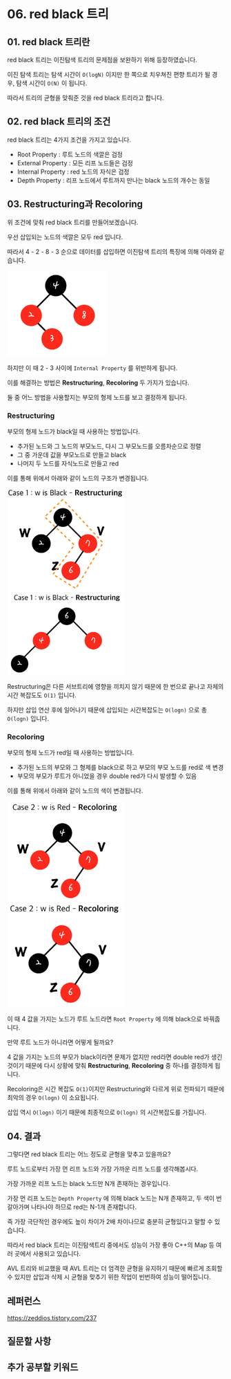 # 06. red black 트리

## 01. red black 트리란

red black 트리는 이진탐색 트리의 문제점을 보완하기 위해 등장하였습니다.

이진 탐색 트리는 탐색 시간이 `O(logN)` 이지만 한 쪽으로 치우쳐진 편향 트리가 될 경우, 탐색 시간이  `O(N)` 이 됩니다.

따라서 트리의 균형을 맞춰준 것을 red black 트리라고 합니다.





## 02. red black 트리의 조건

red black 트리는 4가지 조건을 가지고 있습니다.

* Root Property : 루트 노드의 색깔은 검정
* External Property : 모든 리프 노드들은 검정
* Internal Property : red 노드의 자식은 검정
* Depth Property : 리프 노드에서 루트까지 만나는 black 노드의 개수는 동일



## 03. Restructuring과 Recoloring

위 조건에 맞춰 red black 트리를 만들어보겠습니다.

우선 삽입되는 노드의 색깔은 모두 red 입니다.

따라서 4 - 2 - 8 - 3 순으로 데이터를 삽입하면 이진탐색 트리의 특징에 의해 아래와 같습니다.



<img src="../images/data_structure/06_redblack1.png" alt="img" style="zoom: 33%;" />

하지만 이 때 2 - 3 사이에 `Internal Property` 를 위반하게 됩니다.

이를 해결하는 방법은 **Restructuring**, **Recoloring**  두 가지가 있습니다.

둘 중 어느 방법을 사용할지는 부모의 형제 노드를 보고 결정하게 됩니다.



### Restructuring

부모의 형제 노드가 black일 때 사용하는 방법입니다.

* 추가된 노드와 그 노드의 부모노드, 다시 그 부모노드를 오름차순으로 정렬
* 그 중 가운데 값을 부모노드로 만들고 black
* 나머지 두 노드를 자식노드로 만들고 red



이를 통해 위에서 아래와 같이 노드의 구조가 변경됩니다.

<img src="../images/data_structure/06_redblack2.png" alt="img" style="zoom:33%;" />

<img src="../images/data_structure/06_redblack3.png" alt="img" style="zoom:33%;" />

Restructuring은 다른 서브트리에 영향을 끼치지 않기 때문에 한 번으로 끝나고 자체의 시간 복잡도도 `O(1)` 입니다.

하지만 삽입 연산 후에 일어나기 때문에 삽입되는 시간복잡도는 `O(logn)` 으로 총  `O(logn)` 입니다.



### Recoloring

부모의 형제 노드가 red일 때 사용하는 방법입니다.

* 추가된 노드의 부모와 그 형제를 black으로 하고 부모의 부모 노드를 red로 색 변경
* 부모의 부모가 루트가 아니었을 경우 double red가 다시 발생할 수 있음



이를 통해 위에서 아래와 같이 노드의 색이 변경됩니다.

<img src="../images/data_structure/06_redblack4.png" alt="img" style="zoom:33%;" />

<img src="../images/data_structure/06_redblack5.png" alt="img" style="zoom:33%;" />

이 때 4 값을 가지는 노드가 루트 노드라면  `Root Property` 에 의해 black으로 바꿔줍니다.



만약 루트 노드가 아니라면 어떻게 될까요?

4 값을 가지는 노드의 부모가 black이라면 문제가 없지만 red라면 double red가 생긴 것이기 때문에 다시 상황에 맞춰  **Restructuring**, **Recoloring**  중 하나를 결정하게 됩니다.



Recoloring은 시간 복잡도 `O(1)`이지만 Restructuring와 다르게 위로 전파되기 때문에 최악의 경우 `O(logn)` 이 소요됩니다.

삽입 역시  `O(logn)`  이기 때문에 최종적으로  `O(logn)` 의 시간복잡도를 가집니다.



## 04. 결과

그렇다면 red black 트리는 어느 정도로 균형을 맞추고 있을까요?

루트 노드로부터 가장 먼 리프 노드와 가장 가까운 리프 노드를 생각해봅시다.

가장 가까운 리프 노드는 black 노드만 N개 존재하는 경우입니다.

가장 먼 리프 노드는 `Depth Property` 에 의해 black 노드는 N개 존재하고, 두 색이 번갈아가며 나타나야 하므로 red는 N-1개 존재합니다.



즉 가장 극단적인 경우에도 높이 차이가 2배 차이나므로 충분히 균형있다고 말할 수 있습니다.

따라서 red black 트리는 이진탐색트리 중에서도 성능이 가장 좋아 C++의 Map 등 여러 곳에서 사용되고 있습니다.



AVL 트리와 비교했을 때 AVL 트리는 더 엄격한 균형을 유지하기 때문에 빠르게 조회할 수 있지만 삽입과 삭제 시 균형을 맞추기 위한 작업이 빈번하여 성능이 떨어집니다.







## 레퍼런스

https://zeddios.tistory.com/237

## 질문할 사항

## 추가 공부할 키워드

